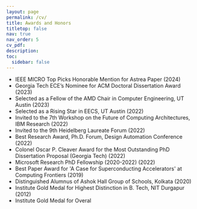 ```yaml
---
layout: page
permalink: /cv/
title: Awards and Honors
titletop: false
nav: true
nav_order: 5
cv_pdf: 
description: 
toc:
  sidebar: false
---
```


- IEEE MICRO Top Picks Honorable Mention for Astrea Paper (2024)
- Georgia Tech ECE’s Nominee for ACM Doctoral Dissertation Award (2023)
- Selected as a Fellow of the AMD Chair in Computer Engineering, UT Austin (2023)
- Selected as a Rising Star in EECS, UT Austin (2022)
- Invited to the 7th Workshop on the Future of Computing Architectures, IBM Research (2022)
- Invited to the 9th Heidelberg Laureate Forum (2022)
- Best Research Award, Ph.D. Forum, Design Automation Conference (2022)
- Colonel Oscar P. Cleaver Award for the Most Outstanding PhD Dissertation Proposal (Georgia Tech) (2022)
- Microsoft Research PhD Fellowship (2020-2022) (2022)
- Best Paper Award for 'A Case for Superconducting Accelerators' at Computing Frontiers (2019)
- Distinguished Alumnus of Ashok Hall Group of Schools, Kolkata (2020)
- Institute Gold Medal for Highest Distinction in B. Tech, NIT Durgapur (2012)
- Institute Gold Medal for Overal
